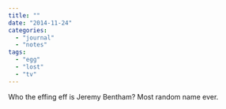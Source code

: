 ```yaml
---
title: ""
date: "2014-11-24"
categories: 
  - "journal"
  - "notes"
tags: 
  - "egg"
  - "lost"
  - "tv"
---
```


Who the effing eff is Jeremy Bentham? Most random name ever.

